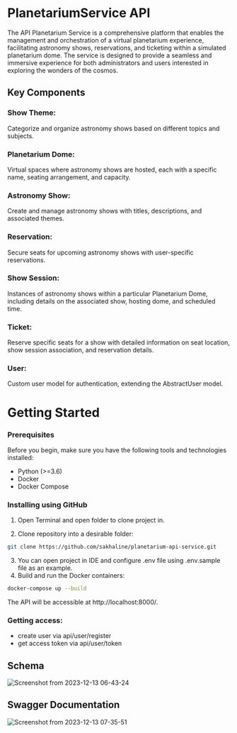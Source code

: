 # PlanetariumService API

The API Planetarium Service is a comprehensive platform that enables the management and orchestration of a virtual planetarium experience, facilitating astronomy shows, reservations, and ticketing within a simulated planetarium dome. The service is designed to provide a seamless and immersive experience for both administrators and users interested in exploring the wonders of the cosmos.

## Key Components
### Show Theme:

Categorize and organize astronomy shows based on different topics and subjects.
### Planetarium Dome:

Virtual spaces where astronomy shows are hosted, each with a specific name, seating arrangement, and capacity.
### Astronomy Show:

Create and manage astronomy shows with titles, descriptions, and associated themes.
### Reservation:

Secure seats for upcoming astronomy shows with user-specific reservations.
### Show Session:

Instances of astronomy shows within a particular Planetarium Dome, including details on the associated show, hosting dome, and scheduled time.
### Ticket:

Reserve specific seats for a show with detailed information on seat location, show session association, and reservation details.

### User:
Custom user model for authentication, extending the AbstractUser model.

# Getting Started
### Prerequisites
Before you begin, make sure you have the following tools and technologies installed:

- Python (>=3.6)
- Docker
- Docker Compose

### Installing using GitHub
1. Open Terminal and open folder to clone project in.

2. Clone repository into a desirable folder:
```bash
git clone https://github.com/sakhaline/planetarium-api-service.git
```
3. You can open project in IDE and configure .env file using .env.sample file 
as an example.
4. Build and run the Docker containers:
```bash
docker-compose up --build
```
The API will be accessible at http://localhost:8000/.
### Getting access:
- create user via api/user/register
- get access token via api/user/token
## Schema
![Screenshot from 2023-12-13 06-43-24](https://github.com/sakhaline/planetarium-api-service/assets/130174413/f856ff4f-b364-4c7c-a8bb-95c525ddf837)
## Swagger Documentation
![Screenshot from 2023-12-13 07-35-51](https://github.com/sakhaline/planetarium-api-service/assets/130174413/33be0f3b-de3c-43f1-ba3d-2d16ae6026f4)
